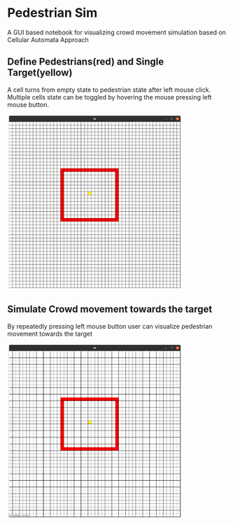 # Pedestrian Sim
A GUI based notebook for visualizing crowd movement simulation based on Cellular Automata Approach

## Define Pedestrians(red) and Single Target(yellow) 
A cell turns from empty state to pedestrian state after left mouse click. Multiple cells state can be toggled by hovering the mouse pressing left mouse button.

<img src="images/Screenshot from 2022-09-30 04-14-26.png" height=400 width=400>

## Simulate Crowd movement towards the target 
By repeatedly pressing left mouse button user can visualize pedestrian movement towards the target 

<img src="images/6v7inr.gif" height="400" width="400" />
